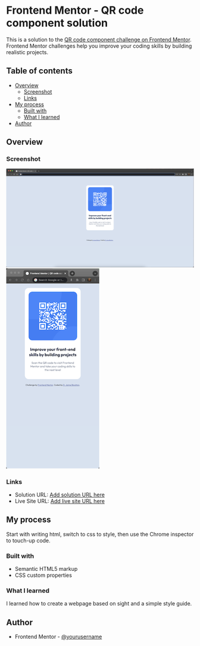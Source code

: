 # Frontend Mentor - QR code component solution

This is a solution to the [QR code component challenge on Frontend Mentor](https://www.frontendmentor.io/challenges/qr-code-component-iux_sIO_H). Frontend Mentor challenges help you improve your coding skills by building realistic projects. 

## Table of contents

- [Overview](#overview)
  - [Screenshot](#screenshot)
  - [Links](#links)
- [My process](#my-process)
  - [Built with](#built-with)
  - [What I learned](#what-i-learned)
- [Author](#author)

## Overview

### Screenshot

![Desktop](screenshots/Desktop.png)  
![Mobile](screenshots/Mobile.png)

### Links

- Solution URL: [Add solution URL here](https://github.com/digigrrl525/FM-qr-code-solution)
- Live Site URL: [Add live site URL here](https://digigrrl525.github.io/FM-qr-code-solution/)

## My process

Start with writing html, switch to css to style, then use the Chrome inspector to touch-up code.

### Built with

- Semantic HTML5 markup
- CSS custom properties

### What I learned

I learned how to create a webpage based on sight and a simple style guide.  


## Author

- Frontend Mentor - [@yourusername](https://www.frontendmentor.io/profile/digigrrl525)
